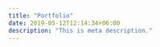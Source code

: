 ```yaml
---
title: "Portfolio"
date: 2019-05-12T12:14:34+06:00
description: "This is meta description."
---
```



